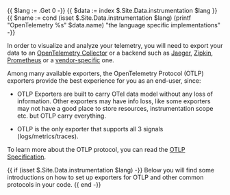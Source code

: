 <!-- cSpell:ignore isset cond -->

{{ $lang := .Get 0 -}} {{ $data := index $.Site.Data.instrumentation $lang }}
{{ $name := cond (isset $.Site.Data.instrumentation $lang) (printf "OpenTelemetry %s" $data.name) "the language specific implementations" -}}

In order to visualize and analyze your telemetry, you will need to export your
data to an [OpenTelemetry Collector](/docs/collector/) or a backend such as
[Jaeger](https://jaegertracing.io/), [Zipkin](https://zipkin.io/),
[Prometheus](https://prometheus.io/) or a [vendor-specific](/ecosystem/vendors/)
one.

Among many available exporters, the OpenTelemetry Protocol (OTLP) exporters
provide the best experience for you as an end-user, since:

- OTLP Exporters are built to carry OTel data model without any loss of information. 
Other exporters may have info loss, like some exporters may not have a good place 
to store resources, instrumentation scope etc. but OTLP carry everything.

- OTLP is the only exporter that supports all 3 signals (logs/metrics/traces).

To learn more about the OTLP protocol, you can read the
[OTLP Specification](/docs/specs/otlp/).

{{ if (isset $.Site.Data.instrumentation $lang) -}} Below you will find some
introductions on how to set up exporters for OTLP and other common protocols in
your code. {{ end -}}
